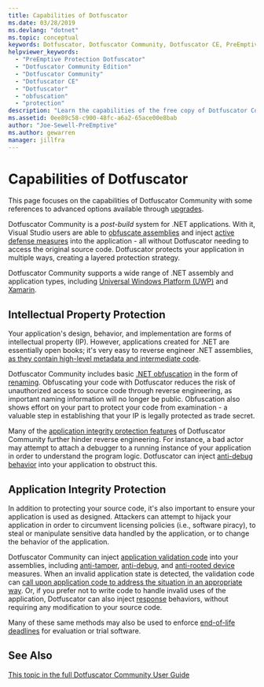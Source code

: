 ```yaml
---
title: Capabilities of Dotfuscator
ms.date: 03/28/2019
ms.devlang: "dotnet"
ms.topic: conceptual
keywords: Dotfuscator, Dotfuscator Community, Dotfuscator CE, PreEmptive, PreEmptive Solutions, PreEmptive Protection, protection, community edition, obfuscation, .NET, free, Visual Studio 2017, Visual Studio 2019, Visual Studio
helpviewer_keywords:
  - "PreEmptive Protection Dotfuscator"
  - "Dotfuscator Community Edition"
  - "Dotfuscator Community"
  - "Dotfuscator CE"
  - "Dotfuscator"
  - "obfuscation"
  - "protection"
description: "Learn the capabilities of the free copy of Dotfuscator Community included in Visual Studio."
ms.assetid: 0ee89c58-c900-48fc-a6a2-65ace00e8bab
author: "Joe-Sewell-PreEmptive"
ms.author: gewarren
manager: jillfra
---
```

# Capabilities of Dotfuscator

This page focuses on the capabilities of Dotfuscator Community with some references to advanced options available through [upgrades][upgrades].

Dotfuscator Community is a *post-build* system for .NET applications.
With it, Visual Studio users are able to [obfuscate assemblies][obfuscation] and inject [active defense measures][checks] into the application - all without Dotfuscator needing to access the original source code.
Dotfuscator protects your application in multiple ways, creating a layered protection strategy.

Dotfuscator Community supports a wide range of .NET assembly and application types, including [Universal Windows Platform (UWP)][uwp] and [Xamarin][xamarin].

## Intellectual Property Protection

Your application's design, behavior, and implementation are forms of intellectual property (IP).
However, applications created for .NET are essentially open books; it's very easy to reverse engineer .NET assemblies, [as they contain high-level metadata and intermediate code][assemblies].

Dotfuscator Community includes basic [.NET obfuscation][obfuscation] in the form of [renaming][renaming].
Obfuscating your code with Dotfuscator reduces the risk of unauthorized access to source code through reverse engineering, as important naming information will no longer be public.
Obfuscation also shows effort on your part to protect your code from examination - a valuable step in establishing that your IP is legally protected as trade secret.

Many of the [application integrity protection features](#application-integrity-protection) of Dotfuscator Community further hinder reverse engineering.
For instance, a bad actor may attempt to attach a debugger to a running instance of your application in order to understand the program logic.
Dotfuscator can inject [anti-debug behavior][debug] into your application to obstruct this.

## Application Integrity Protection

In addition to protecting your source code, it's also important to ensure your application is used as designed.
Attackers can attempt to hijack your application in order to circumvent licensing policies (i.e., software piracy), to steal or manipulate sensitive data handled by the application, or to change the behavior of the application.

Dotfuscator Community can inject [application validation code][checks] into your assemblies,
including [anti-tamper][tamper], [anti-debug][debug], and [anti-rooted device][root] measures.
When an invalid application state is detected, the validation code can [call upon application code to address the situation in an appropriate way][check-app].
Or, if you prefer not to write code to handle invalid uses of the application, Dotfuscator can also inject [response][check-action] behaviors, without requiring any modification to your source code.

Many of these same methods may also be used to enforce [end-of-life deadlines][shelflife] for evaluation or trial software.

## See Also

[This topic in the full Dotfuscator Community User Guide][full]

<!-- Copyright © 2019 PreEmptive Solutions, LLC -->

[assemblies]:  https://docs.microsoft.com/dotnet/standard/assembly-format
[uwp]:  https://www.preemptive.com/blog/article/856-uwp-applications-in-dotfuscator-ce/91-dotfuscator-ce
[xamarin]:  https://www.preemptive.com/obfuscating-xamarin-with-dotfuscator

[upgrades]:  upgrades.md

[obfuscation]:  https://www.preemptive.com/dotfuscator/ce/docs/help/obfuscation_overview.html
[renaming]:  https://www.preemptive.com/dotfuscator/ce/docs/help/obfuscation_renaming.html

[checks]:  https://www.preemptive.com/dotfuscator/ce/docs/help/checks_overview.html
[check-app]:  https://www.preemptive.com/dotfuscator/ce/docs/help/checks_overview.html#app-notification
[check-action]:  https://www.preemptive.com/dotfuscator/ce/docs/help/checks_overview.html#action

[tamper]:  https://www.preemptive.com/dotfuscator/ce/docs/help/checks_tamper.html
[debug]:  https://www.preemptive.com/dotfuscator/ce/docs/help/checks_debug.html
[root]: https://www.preemptive.com/dotfuscator/ce/docs/help/checks_root.html
[shelflife]:  https://www.preemptive.com/dotfuscator/ce/docs/help/checks_shelflife.html

[full]:  https://www.preemptive.com/dotfuscator/ce/docs/help/intro_capabilities.html
